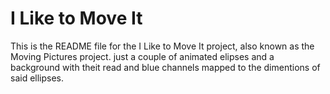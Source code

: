 # I Like to Move It

This is the README file for the I Like to Move It project, also known as the Moving Pictures project. just a couple of animated elipses and a background with theit read and blue channels mapped to the dimentions of said ellipses. 
